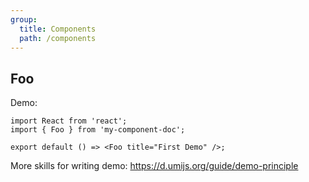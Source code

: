 ```yaml
---
group:
  title: Components
  path: /components
---
```


## Foo

Demo:

```tsx
import React from 'react';
import { Foo } from 'my-component-doc';

export default () => <Foo title="First Demo" />;
```

More skills for writing demo: https://d.umijs.org/guide/demo-principle
